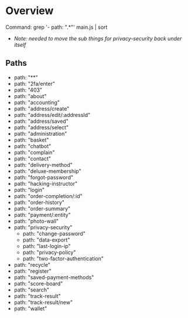 # Overview

Command: grep '- path: ".*"' main.js | sort

- *Note: needed to move the sub things for privacy-security back under itself*

## Paths

- path: "**"
- path: "2fa/enter"
- path: "403"
- path: "about"
- path: "accounting"
- path: "address/create"
- path: "address/edit/:addressId"
- path: "address/saved"
- path: "address/select"
- path: "administration"
- path: "basket"
- path: "chatbot"
- path: "complain"
- path: "contact"
- path: "delivery-method"
- path: "deluxe-membership"
- path: "forgot-password"
- path: "hacking-instructor"
- path: "login"
- path: "order-completion/:id"
- path: "order-history"
- path: "order-summary"
- path: "payment/:entity"
- path: "photo-wall"
- path: "privacy-security"
  - path: "change-password"
  - path: "data-export"
  - path: "last-login-ip"
  - path: "privacy-policy"
  - path: "two-factor-authentication"
- path: "recycle"
- path: "register"
- path: "saved-payment-methods"
- path: "score-board"
- path: "search"
- path: "track-result"
- path: "track-result/new"
- path: "wallet"